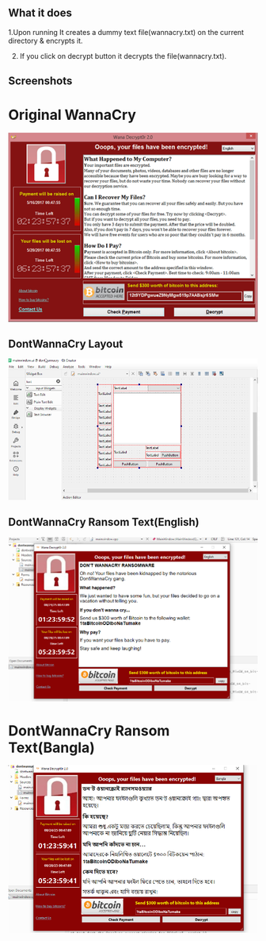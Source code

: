 ## What it does
1.Upon running It creates a dummy text file(wannacry.txt) on the current directory & encrypts it.

2. If you click on decrypt button it decrypts the file(wannacry.txt).


## Screenshots

# Original WannaCry
![Capture](Screenshots/original_wannacry.png)

## DontWannaCry Layout
![Capture2](Screenshots/layout.png)

## DontWannaCry Ransom Text(English)
![Capture](Screenshots/eng.png)

# DontWannaCry Ransom Text(Bangla)
![Capture2](Screenshots/bng.png)
